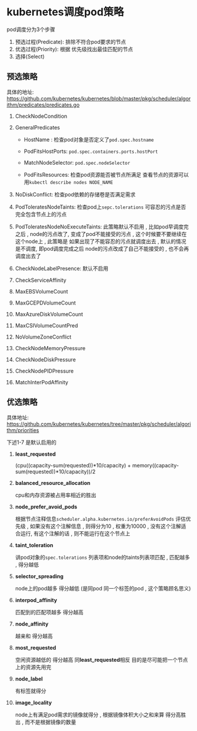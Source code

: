 # kubernetes调度pod策略 

pod调度分为3个步骤

1. 预选过程(Predicate): 排除不符合pod要求的节点
2. 优选过程(Priority): 根据 优先级找出最佳匹配的节点
3. 选择(Select)



## 预选策略

具体的地址: https://github.com/kubernetes/kubernetes/blob/master/pkg/scheduler/algorithm/predicates/predicates.go

1. CheckNodeCondition
2. GeneralPredicates

   - HostName : 检查pod对象是否定义了`pod.spec.hostname` 

   - PodFitsHostPorts: `pod.spec.containers.ports.hostPort`

   - MatchNodeSelector: `pod.spec.nodeSelector` 

   - PodFitsResources: 检查pod资源能否被节点所满足  查看节点的资源可以用`kubectl describe nodes NODE_NAME` 
3. NoDiskConflict: 检查pod依赖的存储卷是否满足需求
4. PodToleratesNodeTaints: 检查pod上`sepc.tolerations` 可容忍的污点是否完全包含节点上的污点
5. PodToleratesNodeNoExecuteTaints: 此策略默认不启用 , 比如pod早调度完之后 , node的污点改了, 变成了pod不能接受的污点 , 这个时候要不要继续在这个node上 , 此策略是 如果出现了不能容忍的污点就调度出去 , 默认的情况是不调度, 即pod调度完成之后 node的污点改成了自己不能接受的 , 也不会再调度出去了
6. CheckNodeLabelPresence: 默认不启用
7. CheckServiceAffinity
8. MaxEBSVolumeCount
9. MaxGCEPDVolumeCount
10. MaxAzureDiskVolumeCount
11. MaxCSIVolumeCountPred
12. NoVolumeZoneConflict
13. CheckNodeMemoryPressure
14. CheckNodeDiskPressure
15. CheckNodePIDPressure
16. MatchInterPodAffinity



## 优选策略

具体地址: https://github.com/kubernetes/kubernetes/tree/master/pkg/scheduler/algorithm/priorities

下述1-7 是默认启用的

1. **least_requested**

   (cpu((capacity-sum(requested))*10/capacity) + memory((capacity-sum(requested))*10/capacity))/2

2. **balanced_resource_allocation**

   cpu和内存资源被占用率相近的胜出

3. **node_prefer_avoid_pods**

   根据节点注释信息`scheduler.alpha.kubernetes.io/preferAvoidPods` 评估优先级  , 如果没有这个注解信息 , 则得分为10 , 权重为10000 , 没有这个注解适合运行, 有这个注解的话 , 则不能运行在这个节点上

4. **taint_toleration**

   讲pod对象的`spec.tolerations` 列表项和node的taints列表项匹配 , 匹配越多 , 得分越低

5. **selector_spreading**

   node上的pod越多 得分越低  (是同pod 同一个标签的pod , 这个策略顾名思义)

6. **interpod_affinity**

   匹配到的匹配项越多 得分越高

7. **node_affinity**

   越亲和 得分越高

8. **most_requested**

   空闲资源越低的 得分越高  同**least_requested**相反   目的是尽可能把一个节点上的资源先用完

9. **node_label**

   有标签就得分 

10. **image_locality**

    node上有满足pod需求的镜像就得分  , 根据镜像体积大小之和来算  得分高胜出 , 而不是根据镜像的数量
